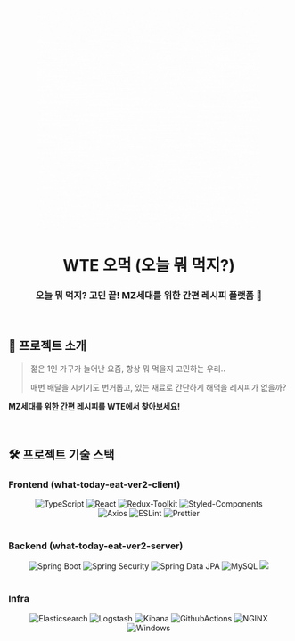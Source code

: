 <p align="middle" >
  <img width="400px" src="https://raw.githubusercontent.com/jinwoo1004/what-today-eat-ver2-client/master/src/assets/logos/logo_move.gif" />
</p>
<h1 align="middle">WTE 오먹 (오늘 뭐 먹지?)</h1>
<h3 align="middle">오늘 뭐 먹지? 고민 끝! MZ세대를 위한 간편 레시피 플랫폼 🥳</h3>

<br/>


## 📑 프로젝트 소개
> 젊은 1인 가구가 늘어난 요즘, 항상 뭐 먹을지 고민하는 우리..
>
> 매번 배달을 시키기도 번거롭고, 있는 재료로 간단하게 해먹을 레시피가 없을까?

**MZ세대를 위한 간편 레시피를 WTE에서 찾아보세요!**

<br/>

## 🛠️ 프로젝트 기술 스택
### Frontend (what-today-eat-ver2-client)
<div width="80%" align="center">
 <img alt="TypeScript" src="https://img.shields.io/badge/TypeScript-2F74C0.svg?&style=for-the-badge&logo=TypeScript&logoColor=white"/>
 <img alt="React" src="https://img.shields.io/badge/React-2A2C2E.svg?&style=for-the-badge&logo=React&logoColor=61DBFB"/>
 <img alt="Redux-Toolkit" src="https://img.shields.io/badge/Redux&#x2012;Toolkit-7649BB.svg?&style=for-the-badge&logo=Redux&logoColor=white"/>
 <img alt="Styled-Components" src="https://img.shields.io/badge/Styled&#x2012;Components-E37E86.svg?&style=for-the-badge&logo=Styled-Components&logoColor=white"/>
 <br/>
 <img alt="Axios" src="https://img.shields.io/badge/Axios-5630C8.svg?&style=for-the-badge&logo=Axios&logoColor=white"/>
 <img alt="ESLint" src="https://img.shields.io/badge/ESLint-4B32C3.svg?&style=for-the-badge&logo=ESLint&logoColor=white"/>
 <img alt="Prettier" src="https://img.shields.io/badge/Prettier-1A2B34.svg?&style=for-the-badge&logo=Prettier&logoColor=F7B93E"/>
</div>

<br/>

### Backend (what-today-eat-ver2-server)
<div width="80%" align="center">
 <img alt="Spring Boot" src="https://img.shields.io/badge/Spring%20Boot-6DB33F.svg?&style=for-the-badge&logo=Spring-Boot&logoColor=white"/>
 <img alt="Spring Security" src="https://img.shields.io/badge/Spring%20Security-6DB33F.svg?&style=for-the-badge&logo=Spring&logoColor=white"/>
 <img alt="Spring Data JPA" src="https://img.shields.io/badge/Spring%20Data%20JPA-6DB33F.svg?&style=for-the-badge&logo=Spring&logoColor=white"/>
 <img alt="MySQL" src="https://img.shields.io/badge/MySQL-4479A1.svg?&style=for-the-badge&logo=MySQL&logoColor=white"/>
 <img src="https://img.shields.io/badge/gradle-02303A?style=for-the-badge&logo=gradle&logoColor=white">
</div>

<br/>

### Infra
<div width="80%" align="center">
 <img alt="Elasticsearch" src="https://img.shields.io/badge/Elastic search-005571.svg?&style=for-the-badge&logo=Elasticsearch&logoColor=white"/>
 <img alt="Logstash" src="https://img.shields.io/badge/Logstash-005571.svg?&style=for-the-badge&logo=Logstash&logoColor=white"/>
 <img alt="Kibana" src="https://img.shields.io/badge/Kibana-005571.svg?&style=for-the-badge&logo=Kibana&logoColor=white"/>
 <img alt="GithubActions" src="https://img.shields.io/badge/Github Actions-2088FF.svg?&style=for-the-badge&logo=GithubActions&logoColor=white"/>
 <img alt="NGINX" src="https://img.shields.io/badge/NGINX-009639.svg?&style=for-the-badge&logo=NGINX&logoColor=white"/>
 <img alt="Windows" src="https://img.shields.io/badge/Windows-0078D6.svg?&style=for-the-badge&logo=Windows&logoColor=white"/>
</div>

<br/>
